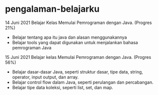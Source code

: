 # pengalaman-belajarku

14 Juni 2021
Belajar Kelas Memulai Pemrograman dengan Java. (Progres 21%)
* Belajar tentang apa itu java dan alasan menggunakannya
* Belajar tools yang dapat digunakan untuk menjalankan bahasa pemrograman Java

15 Juni 2021
Belajar kelas Memulai Pemrograman dengan Java. (Progres 56%)
* Belajar dasar-dasar Java, seperti struktur dasar, tipe data, string, operator, input output, dan array.
* Belajar control flow dalam Java, seperti perulangan dan percabangan.
* Belajar tipe data koleksi, seperti list, set, dan map.
